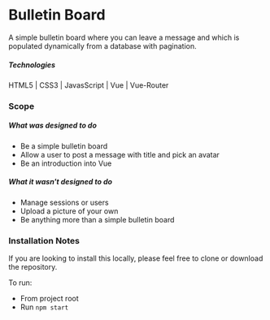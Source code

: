 # Bulletin Board
A simple bulletin board where you can leave a message and which is populated dynamically from a database with pagination.

##### Technologies
HTML5 | CSS3 | JavasScript | Vue | Vue-Router

### Scope
##### What was designed to do
+ Be a simple bulletin board
+ Allow a user to post a message with title and pick an avatar
+ Be an introduction into Vue

##### What it wasn't designed to do
- Manage sessions or users
- Upload a picture of your own
- Be anything more than a simple bulletin board

### Installation Notes
If you are looking to install this locally, please feel free to clone or download the repository.

To run:
- From project root
- Run `npm start`
